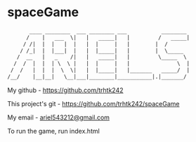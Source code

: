  # spaceGame 
 ```txt 
        ____ ________  ___ ________ ___           ________
       /    |   ___  \|   |   _____|   |         /   _____|
      / /|  |  |   |  |   |  |     |   |        |  /
     / /_|  |  |___|  |   |  |_____|   |        |  \_____
    /  __   |   _    /|   |   _____|   |         \_____  \
   /  /  |  |  | \  \ |   |  |     |   |               \  |
  /  /   |  |  |  \  \|   |  |_____|   |_______   _____/  |
 /__/    |__|__|   \__|___|________|___________|.|_______/
```

My github - https://github.com/trhtk242

This project's git - https://github.com/trhtk242/spaceGame

My email - ariel543212@gmail.com

To run the game, run index.html
